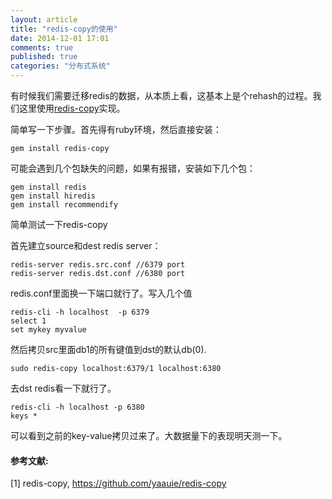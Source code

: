```yaml
---
layout: article
title: "redis-copy的使用"
date: 2014-12-01 17:01
comments: true
published: true
categories: "分布式系统"
---
```


  有时候我们需要迁移redis的数据，从本质上看，这基本上是个rehash的过程。我们这里使用[redis-copy][1]实现。

  简单写一下步骤。首先得有ruby环境，然后直接安装：

  	gem install redis-copy

  可能会遇到几个包缺失的问题，如果有报错，安装如下几个包：

  	gem install redis
  	gem install hiredis
  	gem install recommendify

  简单测试一下redis-copy

  首先建立source和dest redis server：

  	redis-server redis.src.conf //6379 port
  	redis-server redis.dst.conf //6380 port

  redis.conf里面换一下端口就行了。写入几个值

  	redis-cli -h localhost  -p 6379
  	select 1
  	set mykey myvalue

  然后拷贝src里面db1的所有键值到dst的默认db(0).

  	sudo redis-copy localhost:6379/1 localhost:6380

  去dst redis看一下就行了。

  	redis-cli -h localhost -p 6380
  	keys *

  可以看到之前的key-value拷贝过来了。大数据量下的表现明天测一下。

[1]: https://github.com/yaauie/redis-copy   "redis-copy"

#### 参考文献:

  \[1] redis-copy, <https://github.com/yaauie/redis-copy>
